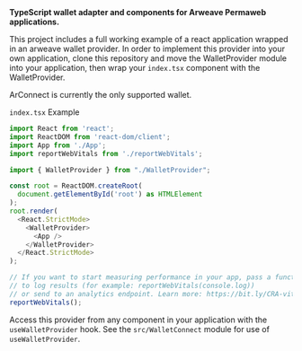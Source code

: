 <h4 style="margin: 0; padding: 0;">TypeScript wallet adapter and components for Arweave Permaweb applications.</h4>

This project includes a full working example of a react application wrapped in an arweave wallet provider. In order to implement this provider into your own application, clone this repository and move the WalletProvider module into your application, then wrap your `index.tsx` component with the WalletProvider.

ArConnect is currently the only supported wallet.

`index.tsx` Example

``` js
import React from 'react';
import ReactDOM from 'react-dom/client';
import App from './App';
import reportWebVitals from './reportWebVitals';

import { WalletProvider } from "./WalletProvider";

const root = ReactDOM.createRoot(
  document.getElementById('root') as HTMLElement
);
root.render(
  <React.StrictMode>
    <WalletProvider>
      <App />
    </WalletProvider>
  </React.StrictMode>
);

// If you want to start measuring performance in your app, pass a function
// to log results (for example: reportWebVitals(console.log))
// or send to an analytics endpoint. Learn more: https://bit.ly/CRA-vitals
reportWebVitals();
```

Access this provider from any component in your application with the `useWalletProvider` hook. See the `src/WalletConnect` module for use of `useWalletProvider`.

